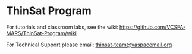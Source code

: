 # ThinSat Program

For tutorials and classroom labs, see the wiki: https://github.com/VCSFA-MARS/ThinSat-Program/wiki

For Technical Support please email: thinsat-team@vaspacemail.org

